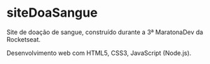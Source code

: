 # siteDoaSangue
Site de doação de sangue, construído durante a 3ª MaratonaDev da Rocketseat.

Desenvolvimento web com HTML5, CSS3, JavaScript (Node.js).
